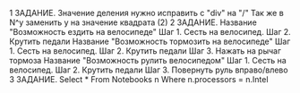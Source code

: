 1 ЗАДАНИЕ. Значение деления нужно исправить с "div" на "/"
Так же в N^y заменить y на значение квадрата (2)
2 ЗАДАНИЕ. Название "Возможность ездить на велосипеде" Шаг 1. Сесть на велосипед. Шаг 2. Крутить педали 
Название "Возможность тормозить на велосипеде" Шаг 1. Сесть на велосипед. Шаг 2. Крутить педали Шаг 3. Нажать на рычаг тормоза
Название "Возможность рулить велосипедом" Шаг 1. Сесть на велосипед. Шаг 2. Крутить педали Шаг 3. Повернуть руль вправо/влево
3 ЗАДАНИЕ. Select * 
From Notebooks n 
Where n.processors = n.Intel
